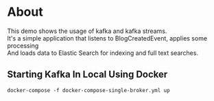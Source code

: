 # About

This demo shows the usage of kafka and kafka streams. \
It's a simple application that listens to BlogCreatedEvent, applies some processing \
And loads data to Elastic Search for indexing and full text searches.



## Starting Kafka In Local Using Docker
```shell
docker-compose -f docker-compose-single-broker.yml up
```